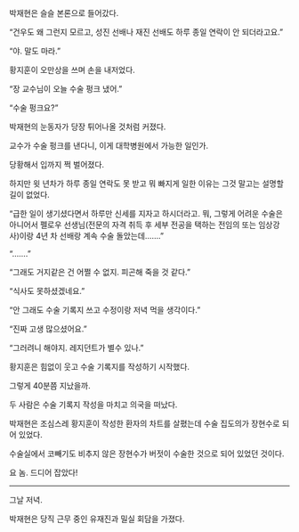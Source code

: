 박재현은 슬슬 본론으로 들어갔다.

“건우도 왜 그런지 모르고, 성진 선배나 재진 선배도 하루 종일 연락이 안 되더라고요.”

“야. 말도 마라.”

황지훈이 오만상을 쓰며 손을 내저었다.

“장 교수님이 오늘 수술 펑크 냈어.”

“수술 펑크요?”

박재현의 눈동자가 당장 튀어나올 것처럼 커졌다.

교수가 수술 펑크를 낸다니, 이게 대학병원에서 가능한 일인가.

당황해서 입까지 쩍 벌어졌다.

하지만 윗 년차가 하루 종일 연락도 못 받고 뭐 빠지게 일한 이유는 그것 말고는 설명할 길이 없었다.

“급한 일이 생기셨다면서 하루만 신세를 지자고 하시더라고. 뭐, 그렇게 어려운 수술은 아니어서 펠로우 선생님(전문의 자격 취득 후 세부 전공을 택하는 전임의 또는 임상강사)이랑 4년 차 선배랑 계속 수술 돌았는데…….”

“…….”

“그래도 거지같은 건 어쩔 수 없지. 피곤해 죽을 것 같다.”

“식사도 못하셨겠네요.”

“안 그래도 수술 기록지 쓰고 수정이랑 저녁 먹을 생각이다.”

“진짜 고생 많으셨어요.”

“그러려니 해야지. 레지던트가 별수 있나.”

황지훈은 힘없이 웃고 수술 기록지를 작성하기 시작했다.

그렇게 40분쯤 지났을까.

두 사람은 수술 기록지 작성을 마치고 의국을 떠났다.

박재현은 조심스레 황지훈이 작성한 환자의 차트를 살폈는데 수술 집도의가 장현수로 되어 있었다.

수술실에서 코빼기도 비추지 않은 장현수가 버젓이 수술한 것으로 되어 있었던 것이다.

요 놈. 드디어 잡았다!

* * *

그날 저녁.

박재현은 당직 근무 중인 유재진과 밀실 회담을 가졌다.